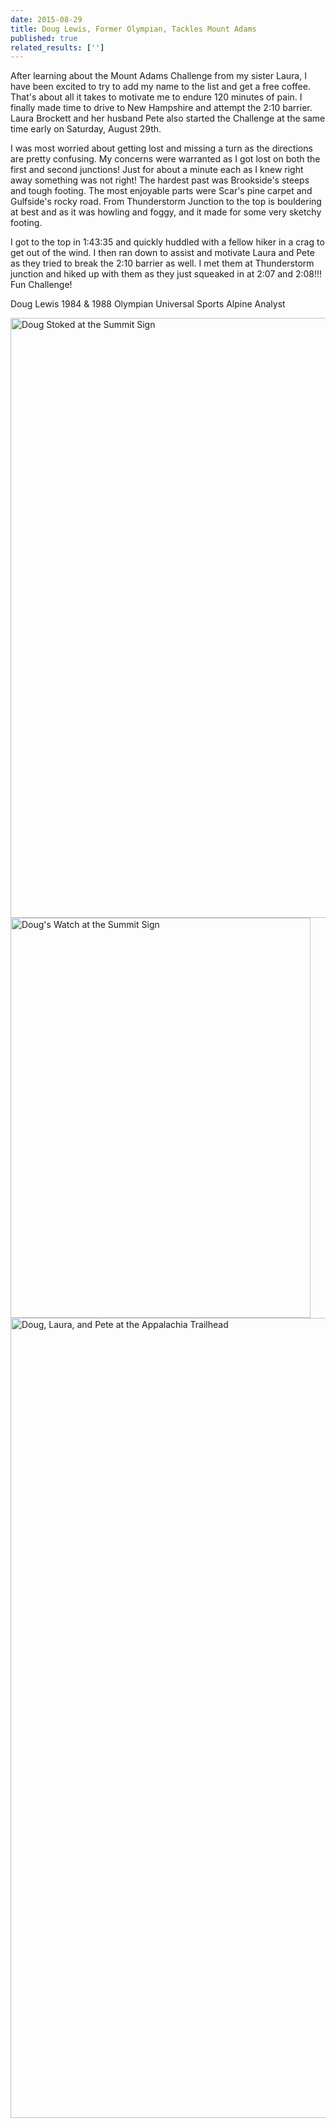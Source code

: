 ```yaml
---
date: 2015-08-29
title: Doug Lewis, Former Olympian, Tackles Mount Adams
published: true
related_results: ['']
---
```


<p>After learning about the Mount Adams Challenge from my sister Laura, I have been excited to try to add my name to the list and get a free coffee. That's about all it takes to motivate me to endure 120 minutes of pain. I finally made time to drive to New Hampshire and attempt the 2:10 barrier. Laura Brockett and her husband Pete also started the Challenge at the same time early on Saturday, August 29th.</p>
<p>I was most worried about getting lost and missing a turn as the directions are pretty confusing. My concerns were warranted as I got lost on both the first and second junctions! Just for about a minute each as I knew right away something was not right! The hardest past was Brookside's steeps and tough footing. The most enjoyable parts were Scar's pine carpet and Gulfside's rocky road. From Thunderstorm Junction to the top is bouldering at best and as it was howling and foggy, and it made for some very sketchy footing.</p>
<p>I got to the top in 1:43:35 and quickly huddled with a fellow hiker in a crag to get out of the wind. I then ran down to assist and motivate Laura and Pete as they tried to break the 2:10 barrier as well. I met them at Thunderstorm junction and hiked up with them as they just squeaked in at 2:07 and 2:08!!! Fun Challenge!</p>
<p>Doug Lewis
1984 &amp; 1988 Olympian
Universal Sports Alpine Analyst</p>
<img src="/images/uploads/lewis-summit.jpg" alt="Doug Stoked at the Summit Sign" width="1280" height="960" class="img-fluid">
<img src="/images/uploads/lewis-watch.jpg" alt="Doug's Watch at the Summit Sign" width="480" height="640" class="img-fluid">
<img src="/images/uploads/lewis.jpg" alt="Doug, Laura, and Pete at the Appalachia Trailhead" width="960" height="1280" class="img-fluid">

